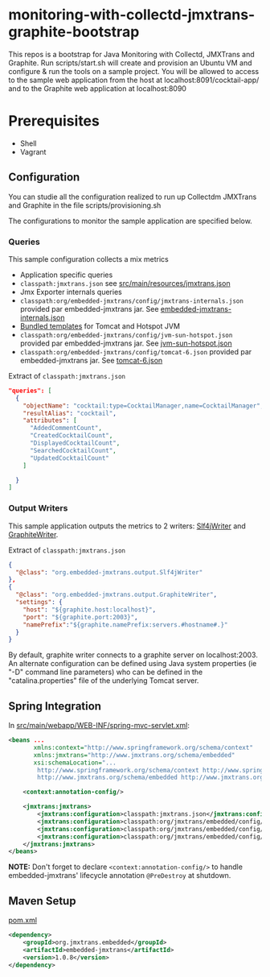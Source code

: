#  monitoring-with-collectd-jmxtrans-graphite-bootstrap

This repos is a bootstrap for Java Monitoring with Collectd, JMXTrans and Graphite.
Run scripts/start.sh will create and provision an Ubuntu VM and configure & run the tools on a sample project.
You will be allowed to access to the sample web application from the host at localhost:8091/cocktail-app/ and to the Graphite web application at localhost:8090


# Prerequisites
 - Shell
 - Vagrant

## Configuration

You can studie all the configuration realized to run up Collectdm JMXTrans and Graphite in the file scripts/provisioning.sh

The configurations to monitor the sample application are specified below.

### Queries

This sample configuration collects a mix metrics

* Application specific queries
 * `classpath:jmxtrans.json` see [src/main/resources/jmxtrans.json](https://github.com/jmxtrans/embedded-jmxtrans-samples/blob/master/embedded-jmxtrans-webapp-coktail/src/main/resources/jmxtrans.json)
* Jmx Exporter internals queries
 * `classpath:org/embedded-jmxtrans/config/jmxtrans-internals.json` provided par embedded-jmxtrans jar. See [embedded-jmxtrans-internals.json](https://github.com/jmxtrans/embedded-jmxtrans/blob/master/src/main/resources/org/embedded-jmxtrans/config/jmxtrans-internals.json)
* [Bundled templates](https://github.com/jmxtrans/embedded-jmxtrans/wiki/Configuration-Templates) for Tomcat and Hotspot JVM
 * `classpath:org/embedded-jmxtrans/config/jvm-sun-hotspot.json` provided par embedded-jmxtrans jar. See [jvm-sun-hotspot.json](https://github.com/jmxtrans/embedded-jmxtrans/blob/master/src/main/resources/org/embedded-jmxtrans/config/jvm-sun-hotspot.json)
 * `classpath:org/embedded-jmxtrans/config/tomcat-6.json` provided par embedded-jmxtrans jar. See [tomcat-6.json](https://github.com/jmxtrans/embedded-jmxtrans/blob/master/src/main/resources/org/embedded-jmxtrans/config/tomcat-6.json)


Extract of `classpath:jmxtrans.json`

```json
"queries": [
  {
    "objectName": "cocktail:type=CocktailManager,name=CocktailManager",
    "resultAlias": "cocktail",
    "attributes": [
      "AddedCommentCount",
      "CreatedCocktailCount",
      "DisplayedCocktailCount",
      "SearchedCocktailCount",
      "UpdatedCocktailCount"
    ]

  }
]
```

### Output Writers

This sample application outputs the metrics to 2 writers: [Slf4jWriter](https://github.com/jmxtrans/embedded-jmxtrans/wiki/Slf4j-Writer) and [GraphiteWriter](https://github.com/jmxtrans/embedded-jmxtrans/wiki/Graphite-Writer).

Extract of `classpath:jmxtrans.json`

```json
{
  "@class": "org.embedded-jmxtrans.output.Slf4jWriter"
},
{
  "@class": "org.embedded-jmxtrans.output.GraphiteWriter",
  "settings": {
    "host": "${graphite.host:localhost}",
    "port": "${graphite.port:2003}",
    "namePrefix":"${graphite.namePrefix:servers.#hostname#.}"
  }
}
```

By default, graphite writer connects to a graphite server on localhost:2003. An alternate configuration can be defined using Java system properties (ie "-D" command line parameters) who can be defined in the "catalina.properties" file of the underlying Tomcat server.

## Spring Integration

In [src/main/webapp/WEB-INF/spring-mvc-servlet.xml](https://github.com/jmxtrans/embedded-jmxtrans-samples/blob/master/embedded-jmxtrans-webapp-coktail/src/main/webapp/WEB-INF/spring-mvc-servlet.xml#L45):
```xml
<beans ...
       xmlns:context="http://www.springframework.org/schema/context"
       xmlns:jmxtrans="http://www.jmxtrans.org/schema/embedded"
       xsi:schemaLocation="...
		http://www.springframework.org/schema/context http://www.springframework.org/schema/context/spring-context-3.1.xsd
		http://www.jmxtrans.org/schema/embedded http://www.jmxtrans.org/schema/embedded/jmxtrans-1.0.xsd">

    <context:annotation-config/>

    <jmxtrans:jmxtrans>
        <jmxtrans:configuration>classpath:jmxtrans.json</jmxtrans:configuration>
        <jmxtrans:configuration>classpath:org/jmxtrans/embedded/config/tomcat-6.json</jmxtrans:configuration>
        <jmxtrans:configuration>classpath:org/jmxtrans/embedded/config/jmxtrans-internals.json</jmxtrans:configuration>
        <jmxtrans:configuration>classpath:org/jmxtrans/embedded/config/jvm-sun-hotspot.json</jmxtrans:configuration>
    </jmxtrans:jmxtrans>
</beans>
```
**NOTE:** Don't forget to declare `<context:annotation-config/>` to handle embedded-jmxtrans' lifecycle annotation `@PreDestroy` at shutdown.

## Maven Setup

[pom.xml](https://github.com/jmxtrans/embedded-jmxtrans-samples/blob/master/embedded-jmxtrans-webapp-coktail/pom.xml#L114)


```xml
<dependency>
    <groupId>org.jmxtrans.embedded</groupId>
    <artifactId>embedded-jmxtrans</artifactId>
    <version>1.0.8</version>
</dependency>
```
